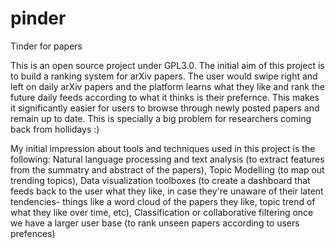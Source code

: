 # pinder
Tinder for papers

This is an open source project under GPL3.0. The initial aim of this project is to build a ranking system for arXiv papers. The user would swipe right and left on daily arXiv papers and the platform learns what they like and rank the future daily feeds according to what it thinks is their prefernce. This makes it significantly easier for users to browse through newly posted papers and remain up to date. This is specially a big problem for researchers coming back from hollidays :)

My initial impression about tools and techniques used in this project is the following: Natural language processing and text analysis (to extract features from the summatry and abstract of the papers), Topic Modelling (to map out trending topics), Data visualization toolboxes (to create a dashboard that feeds back to the user what they like, in case they're unaware of their latent tendencies- things like a word cloud of the papers they like, topic trend of what they like over time, etc), Classification or collaborative filtering once we have a larger user base (to rank unseen papers according to users prefences)
